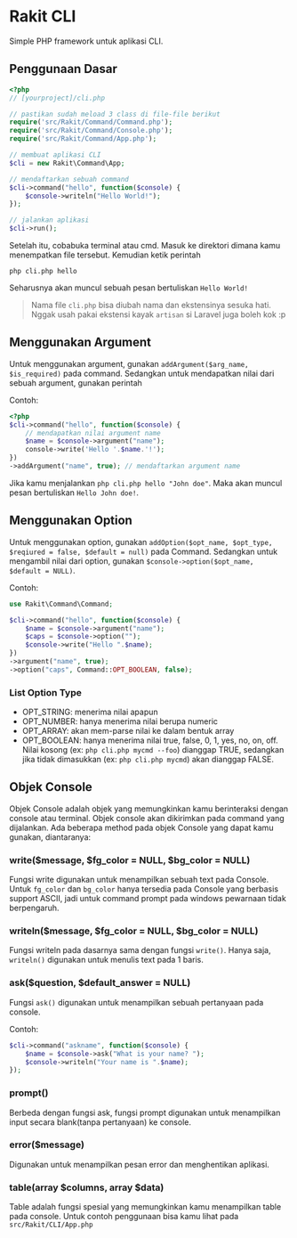 Rakit CLI
=========

Simple PHP framework untuk aplikasi CLI.

## Penggunaan Dasar

```php
<?php
// [yourproject]/cli.php

// pastikan sudah meload 3 class di file-file berikut
require('src/Rakit/Command/Command.php');
require('src/Rakit/Command/Console.php');
require('src/Rakit/Command/App.php');

// membuat aplikasi CLI
$cli = new Rakit\Command\App;

// mendaftarkan sebuah command
$cli->command("hello", function($console) {
    $console->writeln("Hello World!");
});

// jalankan aplikasi
$cli->run();
```

Setelah itu, cobabuka terminal atau cmd. Masuk ke direktori dimana kamu menempatkan file tersebut. Kemudian ketik perintah 
```
php cli.php hello
```
Seharusnya akan muncul sebuah pesan bertuliskan `Hello World!` 

> Nama file `cli.php` bisa diubah nama dan ekstensinya sesuka hati. Nggak usah pakai ekstensi kayak `artisan` si Laravel juga boleh kok :p

## Menggunakan Argument

Untuk menggunakan argument, gunakan `addArgument($arg_name, $is_required)` pada command. Sedangkan untuk mendapatkan nilai dari sebuah argument, gunakan perintah 

Contoh:
```php
<?php
$cli->command("hello", function($console) {
    // mendapatkan nilai argument name
    $name = $console->argument("name");
    console->write('Hello '.$name.'!');
})
->addArgument("name", true); // mendaftarkan argument name
```

Jika kamu menjalankan `php cli.php hello "John doe"`. Maka akan muncul pesan bertuliskan `Hello John doe!`.

## Menggunakan Option

Untuk menggunakan option, gunakan `addOption($opt_name, $opt_type, $reqiured = false, $default = null)` pada Command.
Sedangkan untuk mengambil nilai dari option, gunakan `$console->option($opt_name, $default = NULL)`.

Contoh:
```php
use Rakit\Command\Command;

$cli->command("hello", function($console) {
	$name = $console->argument("name");
	$caps = $console->option("");
	$console->write("Hello ".$name);
})
->argument("name", true);
->option("caps", Command::OPT_BOOLEAN, false);
```

### List Option Type


- OPT_STRING: menerima nilai apapun
- OPT_NUMBER: hanya menerima nilai berupa numeric
- OPT_ARRAY: akan mem-parse nilai ke dalam bentuk array
- OPT_BOOLEAN: hanya menerima nilai true, false, 0, 1, yes, no, on, off. Nilai kosong (ex: `php cli.php mycmd --foo`) dianggap TRUE, sedangkan jika tidak dimasukkan (ex: `php cli.php mycmd`) akan dianggap FALSE.

## Objek Console

Objek Console adalah objek yang memungkinkan kamu berinteraksi dengan console atau terminal. Objek console akan dikirimkan pada command yang dijalankan. Ada beberapa method pada objek Console yang dapat kamu gunakan, diantaranya:

### write($message, $fg_color = NULL, $bg_color = NULL)

Fungsi write digunakan untuk menampilkan sebuah text pada Console. Untuk `fg_color` dan `bg_color` hanya tersedia pada Console yang berbasis support ASCII, jadi untuk command prompt pada windows pewarnaan tidak berpengaruh.

### writeln($message, $fg_color = NULL, $bg_color = NULL)
Fungsi writeln pada dasarnya sama dengan fungsi `write()`. Hanya saja, `writeln()` digunakan untuk menulis text pada 1 baris.

### ask($question, $default_answer = NULL)
Fungsi `ask()` digunakan untuk menampilkan sebuah pertanyaan pada console. 

Contoh:
```php
$cli->command("askname", function($console) {
    $name = $console->ask("What is your name? ");
    $console->writeln("Your name is ".$name);
});
```

### prompt()
Berbeda dengan fungsi ask, fungsi prompt digunakan untuk menampilkan input secara blank(tanpa pertanyaan) ke console.

### error($message)
Digunakan untuk menampilkan pesan error dan menghentikan aplikasi.

### table(array $columns, array $data)
Table adalah fungsi spesial yang memungkinkan kamu menampilkan table pada console. Untuk contoh penggunaan bisa kamu lihat pada `src/Rakit/CLI/App.php` 

